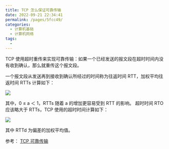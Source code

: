 ```yaml
---
title: TCP 怎么保证可靠传输
date: 2022-09-21 22:34:41
permalink: /pages/5fcc49/
categories:
  - 计算机基础
  - 计算机网络
tags:
  - 
---
```

TCP 使用超时重传来实现可靠传输：如果一个已经发送的报文段在超时时间内没有收到确认，那么就重传这个报文段。

一个报文段从发送再到接收到确认所经过的时间称为往返时间 RTT，加权平均往返时间 RTTs 计算如下：

![](https://tva1.sinaimg.cn/large/006y8mN6ly1h6y8szdk43j308700jt8i.jpg)

其中，0 ≤ a ＜ 1，RTTs 随着 a 的增加更容易受到 RTT 的影响。
超时时间 RTO 应该略大于 RTTs，TCP 使用的超时时间计算如下：

![](https://tva1.sinaimg.cn/large/006y8mN6ly1h6y8vd1lo5j305p00g0si.jpg)

其中 RTTd 为偏差的加权平均值。


参考：
[TCP 可靠传输](http://www.cyc2018.xyz/%E8%AE%A1%E7%AE%97%E6%9C%BA%E5%9F%BA%E7%A1%80/%E7%BD%91%E7%BB%9C%E5%9F%BA%E7%A1%80/%E8%AE%A1%E7%AE%97%E6%9C%BA%E7%BD%91%E7%BB%9C%20-%20%E4%BC%A0%E8%BE%93%E5%B1%82.html#tcp-%E5%8F%AF%E9%9D%A0%E4%BC%A0%E8%BE%93)